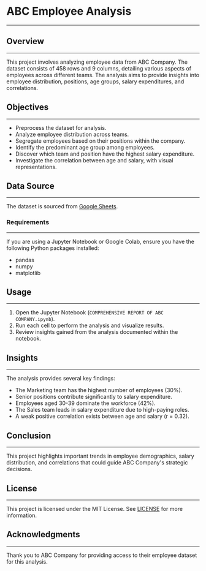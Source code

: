 # ABC Employee Analysis
-----------------------
## Overview
------------
This project involves analyzing employee data from ABC Company. The dataset consists of 458 rows and 9 columns, detailing various aspects of employees across different teams. The analysis aims to provide insights into employee distribution, positions, age groups, salary expenditures, and correlations.

## Objectives
--------------
- Preprocess the dataset for analysis.
- Analyze employee distribution across teams.
- Segregate employees based on their positions within the company.
- Identify the predominant age group among employees.
- Discover which team and position have the highest salary expenditure.
- Investigate the correlation between age and salary, with visual representations.

## Data Source
--------------
The dataset is sourced from [Google Sheets](https://docs.google.com/spreadsheets/d/1VP9BE_eI2yl6uUHSm4mGiiwjRdoqCqnkcIjsv5Q2ex4/edit).

### Requirements
-----------------
If you are using a Jupyter Notebook or Google Colab, ensure you have the following Python packages installed:
- pandas
- numpy
- matplotlib

## Usage
---------
1. Open the Jupyter Notebook (`COMPREHENSIVE REPORT OF ABC COMPANY.ipynb`).
2. Run each cell to perform the analysis and visualize results.
3. Review insights gained from the analysis documented within the notebook.

## Insights
------------
The analysis provides several key findings:
- The Marketing team has the highest number of employees (30%).
- Senior positions contribute significantly to salary expenditure.
- Employees aged 30-39 dominate the workforce (42%).
- The Sales team leads in salary expenditure due to high-paying roles.
- A weak positive correlation exists between age and salary (r = 0.32).

## Conclusion
-------------
This project highlights important trends in employee demographics, salary distribution, and correlations that could guide ABC Company's strategic decisions.

## License
-----------
This project is licensed under the MIT License. See [LICENSE](LICENSE) for more information.

## Acknowledgments
------------------
Thank you to ABC Company for providing access to their employee dataset for this analysis.
